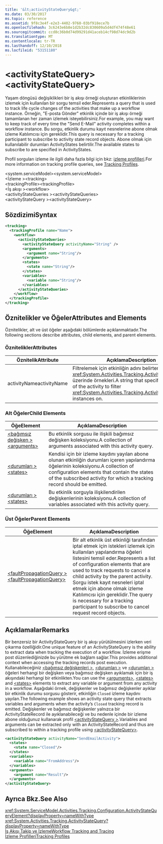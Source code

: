 ```yaml
---
title: '&lt;activityStateQuery&gt;'
ms.date: 03/30/2017
ms.topic: reference
ms.assetid: 9f8c3e4f-e2e3-4402-9760-03bf918ece7b
ms.openlocfilehash: 3c6243e6b8e1d2b32dc830609a5d4df474f48e61
ms.sourcegitcommit: ccd8c36b0d74d99291d41aceb14cf98d74dc9d2b
ms.translationtype: MT
ms.contentlocale: tr-TR
ms.lasthandoff: 12/10/2018
ms.locfileid: "53151180"
---
```

# <a name="ltactivitystatequerygt"></a><span data-ttu-id="7bcd3-102">&lt;activityStateQuery&gt;</span><span class="sxs-lookup"><span data-stu-id="7bcd3-102">&lt;activityStateQuery&gt;</span></span>
<span data-ttu-id="7bcd3-103">Yaşam döngüsü değişiklikleri bir iş akışı örneği oluşturan etkinliklerinin izlemek için kullanılan bir sorgu temsil eder.</span><span class="sxs-lookup"><span data-stu-id="7bcd3-103">Represents a query that is used to track life cycle changes of the activities that make up a workflow instance.</span></span> <span data-ttu-id="7bcd3-104">Örneğin, "E-posta Gönder" etkinlik içinde bir iş akışı örneği tamamlanan her zaman izlemek isteyebilirsiniz.</span><span class="sxs-lookup"><span data-stu-id="7bcd3-104">For example, you may want to keep track of every time the "Send E-Mail" activity completes within a workflow instance.</span></span> <span data-ttu-id="7bcd3-105">Bu sorgu, etkinlik durumu kayıt nesnelerine abone olmak izleme Katılımcısı için gereklidir.</span><span class="sxs-lookup"><span data-stu-id="7bcd3-105">This query is necessary for a tracking participant to subscribe to activity state record objects.</span></span> <span data-ttu-id="7bcd3-106">Abone olmak için kullanılabilir durumları ActivityStates belirtilir.</span><span class="sxs-lookup"><span data-stu-id="7bcd3-106">The available states to subscribe to are specified in ActivityStates.</span></span>  
  
 <span data-ttu-id="7bcd3-107">Profil sorguları izleme ile ilgili daha fazla bilgi için bkz: [izleme profilleri](../../../../../docs/framework/windows-workflow-foundation/tracking-profiles.md).</span><span class="sxs-lookup"><span data-stu-id="7bcd3-107">For more information on tracking profile queries, see [Tracking Profiles](../../../../../docs/framework/windows-workflow-foundation/tracking-profiles.md).</span></span>  
  
<span data-ttu-id="7bcd3-108">\<system.serviceModel></span><span class="sxs-lookup"><span data-stu-id="7bcd3-108">\<system.serviceModel></span></span>  
<span data-ttu-id="7bcd3-109">\<İzleme ></span><span class="sxs-lookup"><span data-stu-id="7bcd3-109">\<tracking></span></span>  
<span data-ttu-id="7bcd3-110">\<trackingProfile></span><span class="sxs-lookup"><span data-stu-id="7bcd3-110">\<trackingProfile></span></span>  
<span data-ttu-id="7bcd3-111">\<İş akışı ></span><span class="sxs-lookup"><span data-stu-id="7bcd3-111">\<workflow></span></span>  
<span data-ttu-id="7bcd3-112">\<activityStateQueries ></span><span class="sxs-lookup"><span data-stu-id="7bcd3-112">\<activityStateQueries></span></span>  
<span data-ttu-id="7bcd3-113">\<activityStateQuery ></span><span class="sxs-lookup"><span data-stu-id="7bcd3-113">\<activityStateQuery></span></span>  
  
## <a name="syntax"></a><span data-ttu-id="7bcd3-114">Sözdizimi</span><span class="sxs-lookup"><span data-stu-id="7bcd3-114">Syntax</span></span>  
  
```xml
<tracking>
  <trackingProfile name="Name">
    <workflow>
      <activityStateQueries>
        <activityStateQuery activityName="String" />
        <arguments>
          <argument name="String"/>
        </arguments>
        <states>
          <state name="String"/>
        </states>
        <variables>
          <variable name="String"/>
        </variables>
      </activityStateQueries>
    </workflow>
  </trackingProfile>
</tracking>  
```  
  
## <a name="attributes-and-elements"></a><span data-ttu-id="7bcd3-115">Öznitelikler ve Öğeler</span><span class="sxs-lookup"><span data-stu-id="7bcd3-115">Attributes and Elements</span></span>  
 <span data-ttu-id="7bcd3-116">Öznitelikler, alt ve üst öğeler aşağıdaki bölümlerde açıklanmaktadır.</span><span class="sxs-lookup"><span data-stu-id="7bcd3-116">The following sections describe attributes, child elements, and parent elements.</span></span>  
  
### <a name="attributes"></a><span data-ttu-id="7bcd3-117">Öznitelikler</span><span class="sxs-lookup"><span data-stu-id="7bcd3-117">Attributes</span></span>  
  
|<span data-ttu-id="7bcd3-118">Öznitelik</span><span class="sxs-lookup"><span data-stu-id="7bcd3-118">Attribute</span></span>|<span data-ttu-id="7bcd3-119">Açıklama</span><span class="sxs-lookup"><span data-stu-id="7bcd3-119">Description</span></span>|  
|---------------|-----------------|  
|<span data-ttu-id="7bcd3-120">activityName</span><span class="sxs-lookup"><span data-stu-id="7bcd3-120">activityName</span></span>|<span data-ttu-id="7bcd3-121">Filtrelemek için etkinliğin adını belirten bir dize <xref:System.Activities.Tracking.ActivityStateRecord> üzerinde örnekleri.</span><span class="sxs-lookup"><span data-stu-id="7bcd3-121">A string that specifies the name of the activity to filter <xref:System.Activities.Tracking.ActivityStateRecord> instances on.</span></span>|  
  
### <a name="child-elements"></a><span data-ttu-id="7bcd3-122">Alt Öğeler</span><span class="sxs-lookup"><span data-stu-id="7bcd3-122">Child Elements</span></span>  
  
|<span data-ttu-id="7bcd3-123">Öğe</span><span class="sxs-lookup"><span data-stu-id="7bcd3-123">Element</span></span>|<span data-ttu-id="7bcd3-124">Açıklama</span><span class="sxs-lookup"><span data-stu-id="7bcd3-124">Description</span></span>|  
|-------------|-----------------|  
|[<span data-ttu-id="7bcd3-125">\<bağımsız değişken ></span><span class="sxs-lookup"><span data-stu-id="7bcd3-125">\<arguments></span></span>](../../../../../docs/framework/configure-apps/file-schema/windows-workflow-foundation/arguments.md)|<span data-ttu-id="7bcd3-126">Bu etkinlik sorgusu ile ilişkili bağımsız değişken koleksiyonu.</span><span class="sxs-lookup"><span data-stu-id="7bcd3-126">A collection of arguments associated with this activity query.</span></span>|  
|[<span data-ttu-id="7bcd3-127">\<durumları ></span><span class="sxs-lookup"><span data-stu-id="7bcd3-127">\<states></span></span>](../../../../../docs/framework/configure-apps/file-schema/windows-workflow-foundation/states.md)|<span data-ttu-id="7bcd3-128">Kendisi için bir izleme kaydını yayılan abone olunan etkinliğin durumları içeren yapılandırma öğelerinin koleksiyonu.</span><span class="sxs-lookup"><span data-stu-id="7bcd3-128">A collection of configuration elements that contain the states of the subscribed activity for which a tracking record should be emitted.</span></span>|  
|[<span data-ttu-id="7bcd3-129">\<durumları ></span><span class="sxs-lookup"><span data-stu-id="7bcd3-129">\<states></span></span>](../../../../../docs/framework/configure-apps/file-schema/windows-workflow-foundation/states.md)|<span data-ttu-id="7bcd3-130">Bu etkinlik sorguyla ilişkilendirilen değişkenlerinin koleksiyonu.</span><span class="sxs-lookup"><span data-stu-id="7bcd3-130">A collection of variables associated with this activity query.</span></span>|  
  
### <a name="parent-elements"></a><span data-ttu-id="7bcd3-131">Üst Öğeler</span><span class="sxs-lookup"><span data-stu-id="7bcd3-131">Parent Elements</span></span>  
  
|<span data-ttu-id="7bcd3-132">Öğe</span><span class="sxs-lookup"><span data-stu-id="7bcd3-132">Element</span></span>|<span data-ttu-id="7bcd3-133">Açıklama</span><span class="sxs-lookup"><span data-stu-id="7bcd3-133">Description</span></span>|  
|-------------|-----------------|  
|[<span data-ttu-id="7bcd3-134">\<faultPropagationQuery ></span><span class="sxs-lookup"><span data-stu-id="7bcd3-134">\<faultPropagationQuery></span></span>](../../../../../docs/framework/configure-apps/file-schema/windows-workflow-foundation/faultpropagationquery.md)|<span data-ttu-id="7bcd3-135">Bir alt etkinlik üst etkinliği tarafından iptal etmek için istekleri izlemek için kullanılan yapılandırma öğeleri listesini temsil eder.</span><span class="sxs-lookup"><span data-stu-id="7bcd3-135">Represents a list of configuration elements that are used to track requests to cancel a child activity by the parent activity.</span></span> <span data-ttu-id="7bcd3-136">Sorgu istek kayıt nesneleri iptal etmek için abone olmak izleme Katılımcısı için gereklidir.</span><span class="sxs-lookup"><span data-stu-id="7bcd3-136">The query is necessary for a tracking participant to subscribe to cancel request record objects.</span></span>|  
  
## <a name="remarks"></a><span data-ttu-id="7bcd3-137">Açıklamalar</span><span class="sxs-lookup"><span data-stu-id="7bcd3-137">Remarks</span></span>  
 <span data-ttu-id="7bcd3-138">Bir benzersiz bir ActivityStateQuery bir iş akışı yürütülmesini izlerken veri çıkarma özelliğidir.</span><span class="sxs-lookup"><span data-stu-id="7bcd3-138">One unique feature of an ActivityStateQuery is the ability to extract data when tracking the execution of a workflow.</span></span> <span data-ttu-id="7bcd3-139">İzleme erişme post düzenlediğinizde bu yürütme ek bağlam sağlar.</span><span class="sxs-lookup"><span data-stu-id="7bcd3-139">This provides additional context when accessing the tracking records post execution.</span></span> <span data-ttu-id="7bcd3-140">Kullanabileceğiniz [ \<bağımsız değişkenleri >](../../../../../docs/framework/configure-apps/file-schema/windows-workflow-foundation/arguments.md), [ \<durumları >](../../../../../docs/framework/configure-apps/file-schema/windows-workflow-foundation/states.md) ve [ \<durumları >](../../../../../docs/framework/configure-apps/file-schema/windows-workflow-foundation/states.md) öğeleri herhangi bir değişken veya bağımsız değişken ayıklamak için bir iş akışındaki herhangi bir etkinlikten.</span><span class="sxs-lookup"><span data-stu-id="7bcd3-140">You can use the [\<arguments>](../../../../../docs/framework/configure-apps/file-schema/windows-workflow-foundation/arguments.md), [\<states>](../../../../../docs/framework/configure-apps/file-schema/windows-workflow-foundation/states.md) and [\<states>](../../../../../docs/framework/configure-apps/file-schema/windows-workflow-foundation/states.md) elements to extract any variable or argument from any activity in a workflow.</span></span> <span data-ttu-id="7bcd3-141">Aşağıdaki örnek, değişkenler ve bağımsız değişkenler ayıklar bir etkinlik durumu sorgusu gösterir, etkinliğin `Closed` izleme kaydını yayılan.</span><span class="sxs-lookup"><span data-stu-id="7bcd3-141">The following example shows an activity state query that extracts variables and arguments when the activity’s `Closed` tracking record is emitted.</span></span> <span data-ttu-id="7bcd3-142">Değişkenler ve bağımsız değişkenler yalnızca bir ActivityStateRecord ile ayıklanabileceği ve bu nedenle içinde bir izleme abone olduğunuz kullanarak profil [ \<activityStateQuery >](../../../../../docs/framework/configure-apps/file-schema/windows-workflow-foundation/activitystatequery.md).</span><span class="sxs-lookup"><span data-stu-id="7bcd3-142">Variables and arguments can be extracted only with an ActivityStateRecord and thus are subscribed to within a tracking profile using [\<activityStateQuery>](../../../../../docs/framework/configure-apps/file-schema/windows-workflow-foundation/activitystatequery.md).</span></span>  
  
```xml  
<activityStateQuery activityName="SendEmailActivity">  
  <states>  
    <state name="Closed"/>  
  </states>  
  <variables>  
    <variable name="FromAddress"/>  
  </variables>  
  <arguments>  
    <argument name="Result"/>  
  </arguments>  
</activityStateQuery>  
```  
  
## <a name="see-also"></a><span data-ttu-id="7bcd3-143">Ayrıca Bkz.</span><span class="sxs-lookup"><span data-stu-id="7bcd3-143">See Also</span></span>  
 <xref:System.ServiceModel.Activities.Tracking.Configuration.ActivityStateQueryElement?displayProperty=nameWithType>       
 <xref:System.Activities.Tracking.ActivityStateQuery?displayProperty=nameWithType>       
 [<span data-ttu-id="7bcd3-144">İş Akışı Takip ve İzleme</span><span class="sxs-lookup"><span data-stu-id="7bcd3-144">Workflow Tracking and Tracing</span></span>](../../../../../docs/framework/windows-workflow-foundation/workflow-tracking-and-tracing.md)  
 [<span data-ttu-id="7bcd3-145">İzleme Profilleri</span><span class="sxs-lookup"><span data-stu-id="7bcd3-145">Tracking Profiles</span></span>](../../../../../docs/framework/windows-workflow-foundation/tracking-profiles.md)
